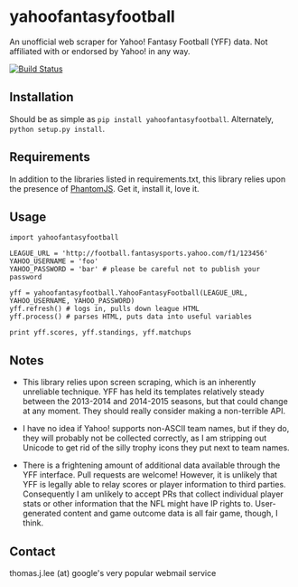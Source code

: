 yahoofantasyfootball
====================

An unofficial web scraper for Yahoo! Fantasy Football (YFF) data. Not affiliated with or endorsed by Yahoo! in any way.

[![Build Status](https://travis-ci.org/sbma44/yahoofantasyfootball.svg?branch=master)](https://travis-ci.org/sbma44/yahoofantasyfootball)

Installation
------------
Should be as simple as `pip install yahoofantasyfootball`. Alternately, `python setup.py install`.

Requirements
------------
In addition to the libraries listed in requirements.txt, this library relies upon the presence of [PhantomJS](http://phantomjs.org/). Get it, install it, love it.

Usage
-----
```
import yahoofantasyfootball

LEAGUE_URL = 'http://football.fantasysports.yahoo.com/f1/123456'
YAHOO_USERNAME = 'foo'
YAHOO_PASSWORD = 'bar' # please be careful not to publish your password

yff = yahoofantasyfootball.YahooFantasyFootball(LEAGUE_URL, YAHOO_USERNAME, YAHOO_PASSWORD)
yff.refresh() # logs in, pulls down league HTML
yff.process() # parses HTML, puts data into useful variables

print yff.scores, yff.standings, yff.matchups
```

Notes
-----
* This library relies upon screen scraping, which is an inherently unreliable technique. YFF has held its templates relatively steady between the 2013-2014 and 2014-2015 seasons, but that could change at any moment. They should really consider making a non-terrible API.

* I have no idea if Yahoo! supports non-ASCII team names, but if they do, they will probably not be collected correctly, as I am stripping out Unicode to get rid of the silly trophy icons they put next to team names.

* There is a frightening amount of additional data available through the YFF interface. Pull requests are welcome! However, it is unlikely that YFF is legally able to relay scores or player information to third parties. Consequently I am unlikely to accept PRs that collect individual player stats or other information that the NFL might have IP rights to. User-generated content and game outcome data is all fair game, though, I think.

Contact
-------
thomas.j.lee (at) google's very popular webmail service
